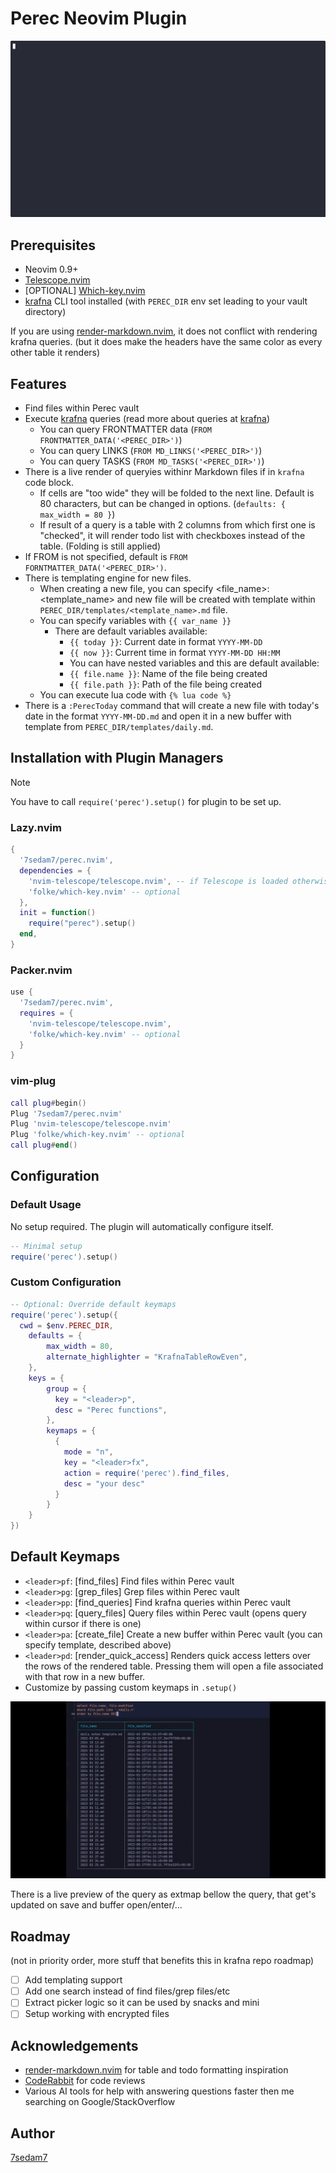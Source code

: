 # Perec Neovim Plugin

![Obsidian in Nvim without depending on Obsidian's existance.](demo.gif)

## Prerequisites
- Neovim 0.9+
- [Telescope.nvim](https://github.com/nvim-telescope/telescope.nvim)
- [OPTIONAL] [Which-key.nvim](https://github.com/folke/which-key.nvim)
- [krafna](https://github.com/7sedam7/krafna) CLI tool installed (with `PEREC_DIR` env set leading to your vault directory)

If you are using [render-markdown.nvim](https://github.com/MeanderingProgrammer/render-markdown.nvim/tree/4a28c135bc3548e398ba38178fec3f705cb26fe6), it does not conflict with rendering krafna queries. (but it does make the headers have the same color as every other table it renders)

## Features

- Find files within Perec vault
- Execute [krafna](https://github.com/7sedam7/krafna) queries (read more about queries at [krafna](kttps://github.com/7sedam7/krafna))
  - You can query FRONTMATTER data (`FROM FRONTMATTER_DATA('<PEREC_DIR>')`)
  - You can query LINKS (`FROM MD_LINKS('<PEREC_DIR>')`)
  - You can query TASKS (`FROM MD_TASKS('<PEREC_DIR>')`)
- There is a live render of queryies withinr Markdown files if in ``` krafna ``` code block.
  - If cells are "too wide" they will be folded to the next line. Default is 80 characters, but can be changed in options. (`defaults: { max_width = 80 }`)
  - If result of a query is a table with 2 columns from which first one is "checked", it will render todo list with checkboxes instead of the table. (Folding is still applied)
- If FROM is not specified, default is `FROM FORNTMATTER_DATA('<PEREC_DIR>')`.
- There is templating engine for new files.
  - When creating a new file, you can specify <file_name>:<template_name> and new file will be created with template within `PEREC_DIR/templates/<template_name>.md` file.
  - You can specify variables with `{{ var_name }}`
    - There are default variables available:
      - `{{ today }}`: Current date in format `YYYY-MM-DD`
      - `{{ now }}`: Current time in format `YYYY-MM-DD HH:MM`
      - You can have nested variables and this are default available:
      - `{{ file.name }}`: Name of the file being created
      - `{{ file.path }}`: Path of the file being created
  - You can execute lua code with `{% lua code %}`
- There is a `:PerecToday` command that will create a new file with today's date in the format `YYYY-MM-DD.md` and open it in a new buffer with template from `PEREC_DIR/templates/daily.md`.

## Installation with Plugin Managers

> [!Note]
> You have to call `require('perec').setup()` for plugin to be set up.

### Lazy.nvim
```lua
{
  '7sedam7/perec.nvim',
  dependencies = {
    'nvim-telescope/telescope.nvim', -- if Telescope is loaded otherwise, remove from here for faster startup.
    'folke/which-key.nvim' -- optional
  },
  init = function()
    require("perec").setup()
  end,
}
```

### Packer.nvim
```lua
use {
  '7sedam7/perec.nvim',
  requires = {
    'nvim-telescope/telescope.nvim',
    'folke/which-key.nvim' -- optional
  }
}
```

### vim-plug
```lua
call plug#begin()
Plug '7sedam7/perec.nvim'
Plug 'nvim-telescope/telescope.nvim'
Plug 'folke/which-key.nvim' -- optional
call plug#end()
```

## Configuration

### Default Usage
No setup required. The plugin will automatically configure itself.

```lua
-- Minimal setup
require('perec').setup()
```

### Custom Configuration
```lua
-- Optional: Override default keymaps
require('perec').setup({
  cwd = $env.PEREC_DIR,
    defaults = {
        max_width = 80,
        alternate_highlighter = "KrafnaTableRowEven",
    },
    keys = {
        group = {
          key = "<leader>p",
          desc = "Perec functions",
        },
        keymaps = {
          {
            mode = "n",
            key = "<leader>fx",
            action = require('perec').find_files,
            desc = "your desc"
          }
        }
    }
})
```

## Default Keymaps
- `<leader>pf`: [find_files] Find files within Perec vault
- `<leader>pg`: [grep_files] Grep files within Perec vault
- `<leader>pp`: [find_queries] Find krafna queries within Perec vault
- `<leader>pq`: [query_files] Query files within Perec vault (opens query within cursor if there is one)
- `<leader>pa`: [create_file] Create a new buffer within Perec vault (you can specify template, described above)
- `<leader>pd`: [render_quick_access] Renders quick access letters over the rows of the rendered table. Pressing them will open a file associated with that row in a new buffer.
- Customize by passing custom keymaps in `.setup()`

![Quick Access Demo](quick_access_demo.gif)

There is a live preview of the query as extmap bellow the query, that get's updated on save and buffer open/enter/...

## Roadmay
(not in priority order, more stuff that benefits this in krafna repo roadmap)
- [ ] Add templating support
- [ ] Add one search instead of find files/grep files/etc
- [ ] Extract picker logic so it can be used by snacks and mini
- [ ] Setup working with encrypted files

## Acknowledgements

- [render-markdown.nvim](https://github.com/MeanderingProgrammer/render-markdown.nvim/tree/4a28c135bc3548e398ba38178fec3f705cb26fe6) for table and todo formatting inspiration
- [CodeRabbit](https://coderabbit.io) for code reviews
- Various AI tools for help with answering questions faster then me searching on Google/StackOverflow


## Author

[7sedam7](https://github.com/7sedam7)

